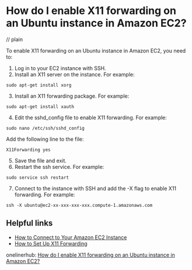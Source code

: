 # How do I enable X11 forwarding on an Ubuntu instance in Amazon EC2?
// plain

To enable X11 forwarding on an Ubuntu instance in Amazon EC2, you need to:

1. Log in to your EC2 instance with SSH.
2. Install an X11 server on the instance. For example:
```
sudo apt-get install xorg
```
3. Install an X11 forwarding package. For example:
```
sudo apt-get install xauth
```
4. Edit the sshd_config file to enable X11 forwarding. For example:
```
sudo nano /etc/ssh/sshd_config
```
Add the following line to the file:
```
X11Forwarding yes
```
5. Save the file and exit.
6. Restart the ssh service. For example:
```
sudo service ssh restart
```
7. Connect to the instance with SSH and add the -X flag to enable X11 forwarding. For example:
```
ssh -X ubuntu@ec2-xx-xxx-xxx-xxx.compute-1.amazonaws.com
```

## Helpful links
- [How to Connect to Your Amazon EC2 Instance](https://docs.aws.amazon.com/AWSEC2/latest/UserGuide/AccessingInstances.html)
- [How to Set Up X11 Forwarding](https://www.digitalocean.com/community/tutorials/how-to-set-up-x11-forwarding-on-ubuntu-18-04)

onelinerhub: [How do I enable X11 forwarding on an Ubuntu instance in Amazon EC2?](https://onelinerhub.com/amazon-redshift/how-do-i-enable-x---forwarding-on-an-ubuntu-instance-in-amazon-ec-)